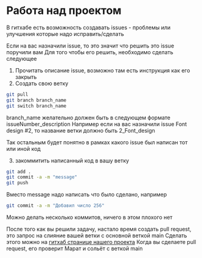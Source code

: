 # Работа над проектом

В гитхабе есть возможность создавать issues - проблемы или
улучшения которые надо исправить/сделать

Если на вас назначили issue, то это значит что решить это issue поручили вам
Для того чтобы его решить, необходимо сделать следующее

1. Прочитать описание issue, возможно там есть инструкция как его закрыть
2. Создать свою ветку

```sh
git pull
git branch branch_name
git switch branch_name
```

branch_name желательно должен быть в следующем формате issueNumber_description
Например если на вас назначили issue Font design #2, то название ветки должно быть 2_Font_design

Так остальным будет понятно в рамках какого issue был написан тот или иной код

3. закоммитить написанный код в вашу ветку

```sh
git add .
git commit -a -m "message"
git push
```

Вместо message надо написать что было сделано, например

```sh
git commit -a -m "Добавил число 256"
```

Можно делать несколько коммитов, ничего в этом плохого нет

После того как вы решили задачу, настало время создать pull request, это запрос на слияние вашей ветки с основной веткой main
Сделать этого можно на [гитхаб странице нашего проекта](https://github.com/Marat-nsu/2048/pulls)
Когда вы сделаете pull request, его проверит Марат и сольёт с веткой main
